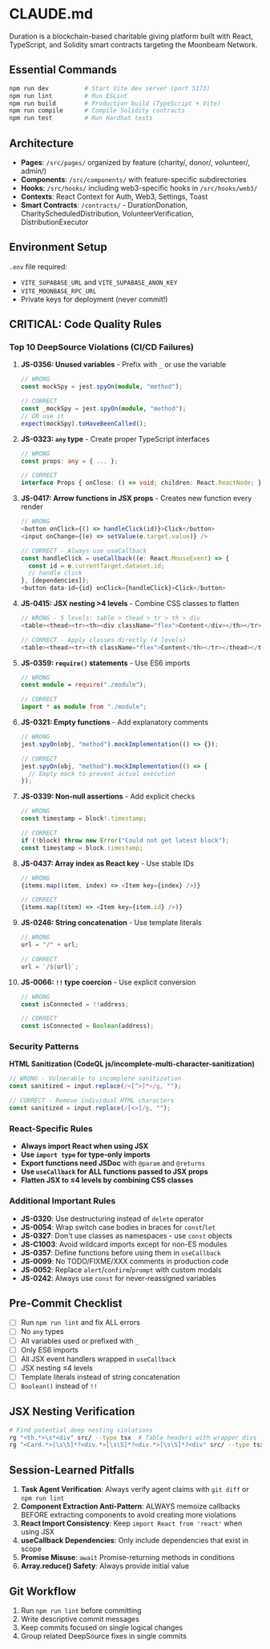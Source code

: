 # CLAUDE.md

Duration is a blockchain-based charitable giving platform built with React, TypeScript, and Solidity smart contracts targeting the Moonbeam Network.

## Essential Commands

```bash
npm run dev          # Start Vite dev server (port 5173)
npm run lint         # Run ESLint
npm run build        # Production build (TypeScript + Vite)
npm run compile      # Compile Solidity contracts
npm run test         # Run Hardhat tests
```

## Architecture

- **Pages**: `/src/pages/` organized by feature (charity/, donor/, volunteer/, admin/)
- **Components**: `/src/components/` with feature-specific subdirectories
- **Hooks**: `/src/hooks/` including web3-specific hooks in `/src/hooks/web3/`
- **Contexts**: React Context for Auth, Web3, Settings, Toast
- **Smart Contracts**: `/contracts/` - DurationDonation, CharityScheduledDistribution, VolunteerVerification, DistributionExecutor

## Environment Setup

`.env` file required:
- `VITE_SUPABASE_URL` and `VITE_SUPABASE_ANON_KEY`
- `VITE_MOONBASE_RPC_URL`
- Private keys for deployment (never commit!)

## CRITICAL: Code Quality Rules

### Top 10 DeepSource Violations (CI/CD Failures)

1. **JS-0356: Unused variables** - Prefix with `_` or use the variable
   ```typescript
   // WRONG
   const mockSpy = jest.spyOn(module, "method");
   
   // CORRECT
   const _mockSpy = jest.spyOn(module, "method");
   // OR use it
   expect(mockSpy).toHaveBeenCalled();
   ```

2. **JS-0323: `any` type** - Create proper TypeScript interfaces
   ```typescript
   // WRONG
   const props: any = { ... };
   
   // CORRECT
   interface Props { onClose: () => void; children: React.ReactNode; }
   ```

3. **JS-0417: Arrow functions in JSX props** - Creates new function every render
   ```typescript
   // WRONG
   <button onClick={() => handleClick(id)}>Click</button>
   <input onChange={(e) => setValue(e.target.value)} />
   
   // CORRECT - Always use useCallback
   const handleClick = useCallback((e: React.MouseEvent) => {
     const id = e.currentTarget.dataset.id;
     // handle click
   }, [dependencies]);
   <button data-id={id} onClick={handleClick}>Click</button>
   ```

4. **JS-0415: JSX nesting >4 levels** - Combine CSS classes to flatten
   ```typescript
   // WRONG - 5 levels: table > thead > tr > th > div
   <table><thead><tr><th><div className="flex">Content</div></th></tr></thead></table>
   
   // CORRECT - Apply classes directly (4 levels)
   <table><thead><tr><th className="flex">Content</th></tr></thead></table>
   ```

5. **JS-0359: `require()` statements** - Use ES6 imports
   ```typescript
   // WRONG
   const module = require("./module");
   
   // CORRECT
   import * as module from "./module";
   ```

6. **JS-0321: Empty functions** - Add explanatory comments
   ```typescript
   // WRONG
   jest.spyOn(obj, "method").mockImplementation(() => {});
   
   // CORRECT
   jest.spyOn(obj, "method").mockImplementation(() => {
     // Empty mock to prevent actual execution
   });
   ```

7. **JS-0339: Non-null assertions** - Add explicit checks
   ```typescript
   // WRONG
   const timestamp = block!.timestamp;
   
   // CORRECT
   if (!block) throw new Error("Could not get latest block");
   const timestamp = block.timestamp;
   ```

8. **JS-0437: Array index as React key** - Use stable IDs
   ```typescript
   // WRONG
   {items.map((item, index) => <Item key={index} />)}
   
   // CORRECT
   {items.map((item) => <Item key={item.id} />)}
   ```

9. **JS-0246: String concatenation** - Use template literals
   ```typescript
   // WRONG
   url = "/" + url;
   
   // CORRECT
   url = `/${url}`;
   ```

10. **JS-0066: `!!` type coercion** - Use explicit conversion
    ```typescript
    // WRONG
    const isConnected = !!address;
    
    // CORRECT
    const isConnected = Boolean(address);
    ```

### Security Patterns

**HTML Sanitization (CodeQL js/incomplete-multi-character-sanitization)**
```typescript
// WRONG - Vulnerable to incomplete sanitization
const sanitized = input.replace(/<[^>]*>/g, "");

// CORRECT - Remove individual HTML characters
const sanitized = input.replace(/[<>]/g, "");
```

### React-Specific Rules

- **Always import React when using JSX**
- **Use `import type` for type-only imports**
- **Export functions need JSDoc** with `@param` and `@returns`
- **Use `useCallback` for ALL functions passed to JSX props**
- **Flatten JSX to ≤4 levels by combining CSS classes**

### Additional Important Rules

- **JS-0320**: Use destructuring instead of `delete` operator
- **JS-0054**: Wrap switch case bodies in braces for `const`/`let`
- **JS-0327**: Don't use classes as namespaces - use `const` objects
- **JS-C1003**: Avoid wildcard imports except for non-ES modules
- **JS-0357**: Define functions before using them in `useCallback`
- **JS-0099**: No TODO/FIXME/XXX comments in production code
- **JS-0052**: Replace `alert`/`confirm`/`prompt` with custom modals
- **JS-0242**: Always use `const` for never-reassigned variables

## Pre-Commit Checklist

- [ ] Run `npm run lint` and fix ALL errors
- [ ] No `any` types
- [ ] All variables used or prefixed with `_`
- [ ] Only ES6 imports
- [ ] All JSX event handlers wrapped in `useCallback`
- [ ] JSX nesting ≤4 levels
- [ ] Template literals instead of string concatenation
- [ ] `Boolean()` instead of `!!`

## JSX Nesting Verification

```bash
# Find potential deep nesting violations
rg "<th.*>\s*<div" src/ --type tsx  # Table headers with wrapper divs
rg "<Card.*>[\s\S]*?<div.*>[\s\S]*?<div.*>[\s\S]*?<div" src/ --type tsx  # Deep card nesting
```

## Session-Learned Pitfalls

1. **Task Agent Verification**: Always verify agent claims with `git diff` or `npm run lint`
2. **Component Extraction Anti-Pattern**: ALWAYS memoize callbacks BEFORE extracting components to avoid creating more violations
3. **React Import Consistency**: Keep `import React from 'react'` when using JSX
4. **useCallback Dependencies**: Only include dependencies that exist in scope
5. **Promise Misuse**: `await` Promise-returning methods in conditions
6. **Array.reduce() Safety**: Always provide initial value

## Git Workflow

1. Run `npm run lint` before committing
2. Write descriptive commit messages
3. Keep commits focused on single logical changes
4. Group related DeepSource fixes in single commits